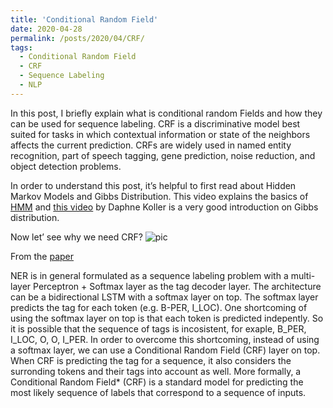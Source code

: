 ```yaml
---
title: 'Conditional Random Field'
date: 2020-04-28
permalink: /posts/2020/04/CRF/
tags:
  - Conditional Random Field
  - CRF
  - Sequence Labeling
  - NLP
---
```


In this post, I briefly explain what is conditional random Fields and how they can be used for sequence labeling.
CRF is a discriminative model best suited for tasks in which contextual information or state of the neighbors affects the current prediction. CRFs are widely used in named entity recognition, part of speech tagging, gene prediction, noise reduction, and object detection problems. 

In order to understand this post, it’s helpful to first read about Hidden Markov Models and Gibbs Distribution. 
This video explains the basics of [HMM](https://www.youtube.com/watch?v=kqSzLo9fenk&ab_channel=LuisSerrano) and [this video](https://www.youtube.com/watch?v=IzlYOX0wrz0&ab_channel=MachineLearningTV) by Daphne Koller is a very good introduction on Gibbs distribution.

Now let’ see why we need CRF?
![pic](https://github.com/sanazbahargam/NAACL-2018/blob/master/images/NER_CRF.jpg?raw=true)

From the [paper](https://www.aclweb.org/anthology/W17-4421.pdf)


NER is in general formulated as a sequence labeling problem with a multi-layer Perceptron + Softmax layer as the
tag decoder layer. The architecture can be a bidirectional LSTM with a softmax layer on top. The softmax layer predicts the tag for each token (e.g. B-PER, I_LOC). One shortcoming of using the softmax layer on top is that each token is predicted indepently. So it is possible that the sequence of tags is incosistent, for exaple, B_PER, I_LOC, O, O, I_PER.
In order to overcome this shortcoming, instead of using a softmax layer, we can use a Conditional Random Field (CRF) layer on top. When CRF is predicting the tag for a sequence, it also considers the surronding tokens and their tags into account as well. More formally, a Conditional Random Field* (CRF) is a standard model for predicting the most likely sequence of labels that correspond to a sequence of inputs.


